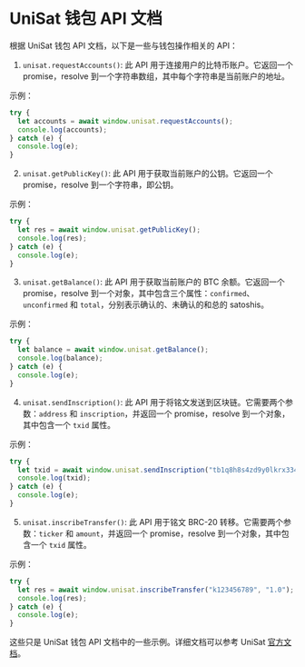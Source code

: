 **UniSat 钱包 API 文档**
=====================

根据 UniSat 钱包 API 文档，以下是一些与钱包操作相关的 API：

1. `unisat.requestAccounts()`: 此 API 用于连接用户的比特币账户。它返回一个 promise，resolve 到一个字符串数组，其中每个字符串是当前账户的地址。

示例：
```js
try {
  let accounts = await window.unisat.requestAccounts();
  console.log(accounts);
} catch (e) {
  console.log(e);
}
```

2. `unisat.getPublicKey()`: 此 API 用于获取当前账户的公钥。它返回一个 promise，resolve 到一个字符串，即公钥。

示例：
```js
try {
  let res = await window.unisat.getPublicKey();
  console.log(res);
} catch (e) {
  console.log(e);
}
```

3. `unisat.getBalance()`: 此 API 用于获取当前账户的 BTC 余额。它返回一个 promise，resolve 到一个对象，其中包含三个属性：`confirmed`、`unconfirmed` 和 `total`，分别表示确认的、未确认的和总的 satoshis。

示例：
```js
try {
  let balance = await window.unisat.getBalance();
  console.log(balance);
} catch (e) {
  console.log(e);
}
```

4. `unisat.sendInscription()`: 此 API 用于将铭文发送到区块链。它需要两个参数：`address` 和 `inscription`，并返回一个 promise，resolve 到一个对象，其中包含一个 `txid` 属性。

示例：
```js
try {
  let txid = await window.unisat.sendInscription("tb1q8h8s4zd9y0lkrx334aqnj4ykqs220ss7mjxzny", "e9b86a063d78cc8a1ed17d291703bcc95bcd521e087ab0c7f1621c9c607def1ai0", { feeRate: 15 });
  console.log(txid);
} catch (e) {
  console.log(e);
}
```

5. `unisat.inscribeTransfer()`: 此 API 用于铭文 BRC-20 转移。它需要两个参数：`ticker` 和 `amount`，并返回一个 promise，resolve 到一个对象，其中包含一个 `txid` 属性。

示例：
```js
try {
  let res = await window.unisat.inscribeTransfer("k123456789", "1.0");
  console.log(res);
} catch (e) {
  console.log(e);
}
```

这些只是 UniSat 钱包 API 文档中的一些示例。详细文档可以参考 UniSat [官方文档](https://docs.unisat.io/dev/unisat-developer-service/unisat-wallet)。